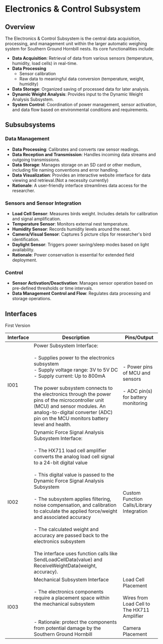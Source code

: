 # Electronics & Control Subsystem
## Overview
The Electronics & Control Subsystem is the central data acquisition, processing, and management unit within the larger automatic weighing system for Southern Ground Hornbill nests. Its core functionalities include:

- **Data Acquisition**: Retrieval of data from various sensors (temperature, humidity, load cells) in real-time.
- **Data Processing**
   - Sensor calibration
   - Raw data to meaningful data conversion (temperature, weight, humidity)
- **Data Storage**: Organized saving of processed data for later analysis.
- **Dynamic Weight Analysis**: Provides input to the Dynamic Weight Analysis Subsystem.
- **System Control**: Coordination of power management, sensor activation, and data flow based on environmental conditions and requirements.


## Subsubsystems

### Data Management

- **Data Processing**: Calibrates and converts raw sensor readings.
- **Data Reception and Transmission**: Handles incoming data streams and outgoing transmissions.
- **Data Storage**: Manages storage on an SD card or other medium, including file naming conventions and error handling.
- **Data Visualization**: Provides an interactive website interface for data viewing and retrieval.(Not a necessity currently)
- **Rationale**: A user-friendly interface streamlines data access for the researcher.


### Sensors and Sensor Integration

- **Load Cell Sensor**: Measures birds weight. Includes details for calibration and signal amplification.
- **Temperature Sensor**: Monitors external nest temperature.
- **Humidity Sensor**: Records humidity levels around the nest.
- **Camera/Visual Sensor**: Captures 5 picture clips for researcher's bird identification.
- **Daylight Sensor**: Triggers power saving/sleep modes based on light availability.
- **Rationale**: Power conservation is essential for extended field deployment.
  

### Control

- **Sensor Activation/Deactivation**: Manages sensor operation based on pre-defined thresholds or time intervals.
- **Data Management Control and Flow**: Regulates data processing and storage operations.

## Interfaces
First Version

| Interface | Description                                                                                                                                                                                                                                                                                                                                                                                                                                                                                                                                                                                           | Pins/Output                                                                                    |
| --------- | ----------------------------------------------------------------------------------------------------------------------------------------------------------------------------------------------------------------------------------------------------------------------------------------------------------------------------------------------------------------------------------------------------------------------------------------------------------------------------------------------------------------------------------------------------------------------------------------------------- | ---------------------------------------------------------------------------------------------- |
| I001      | Power Subsystem Interface:<br><br>\- Supplies power to the electronics subsystem<br>\- Supply voltage range: 3V to 5V DC<br>\- Supply current: Up to 800mA<br><br>The power subsystem connects to the electronics through the power pins of the microcontroller unit (MCU) and sensor modules. An analog-to-digital converter (ADC) pin on the MCU monitors battery level and health.                                                                                                                                                                                                                 | \- Power pins of MCU and sensors<br><br>\- ADC pin(s) for battery monitoring                   |
| I002      | Dynamic Force Signal Analysis Subsystem Interface:<br><br>\- The HX711 load cell amplifier converts the analog load cell signal to a 24-bit digital value<br><br>\- This digital value is passed to the Dynamic Force Signal Analysis Subsystem<br><br>\- The subsystem applies filtering, noise compensation, and calibration to calculate the applied force/weight and associated accuracy<br><br>\- The calculated weight and accuracy are passed back to the electronics subsystem<br><br>The interface uses function calls like SendLoadCellData(value) and ReceiveWeightData(weight, accuracy). | Custom Function Calls/Library Integration                                                      |
| I003      | Mechanical Subsystem Interface<br><br>\- The electronics components require a placement space within the mechanical subsystem<br><br><br>\- Rationale: protect the components from potential damage by the Southern Ground Hornbill                                                                                                                                                                                                                                                                                                                                                                   | Load Cell Placement<br><br>Wires from Load Cell to The HX711 Amplifier<br><br>Camera Placement |
